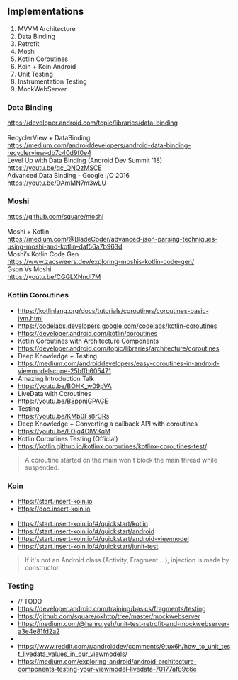 ## Implementations


1. MVVM Architecture
2. Data Binding
3. Retrofit
4. Moshi
5. Kotlin Coroutines
6. Koin + Koin Android
7. Unit Testing
8. Instrumentation Testing
9. MockWebServer

### Data Binding
https://developer.android.com/topic/libraries/data-binding
<br><br>
RecyclerView + DataBinding
<br>
https://medium.com/androiddevelopers/android-data-binding-recyclerview-db7c40d9f0e4
<br>
Level Up with Data Binding (Android Dev Summit '18)
<br>
https://youtu.be/qc_QNQzMSCE
<br>
Advanced Data Binding - Google I/O 2016
<br>
https://youtu.be/DAmMN7m3wLU

### Moshi
https://github.com/square/moshi
<br><br>
Moshi + Kotlin
<br>
https://medium.com/@BladeCoder/advanced-json-parsing-techniques-using-moshi-and-kotlin-daf56a7b963d
<br>
Moshi’s Kotlin Code Gen
<br>
https://www.zacsweers.dev/exploring-moshis-kotlin-code-gen/
<br>
Gson Vs Moshi
<br>
https://youtu.be/CGGLXNndI7M

### Kotlin Coroutines
- https://kotlinlang.org/docs/tutorials/coroutines/coroutines-basic-jvm.html
- https://codelabs.developers.google.com/codelabs/kotlin-coroutines
- https://developer.android.com/kotlin/coroutines
- Kotlin Coroutines with Architecture Components
- https://developer.android.com/topic/libraries/architecture/coroutines
- Deep Knowledge + Testing
- https://medium.com/androiddevelopers/easy-coroutines-in-android-viewmodelscope-25bffb605471
- Amazing Introduction Talk
- https://youtu.be/BOHK_w09pVA
- LiveData with Coroutines
- https://youtu.be/B8ppnjGPAGE
- Testing
- https://youtu.be/KMb0Fs8rCRs
- Deep Knowledge + Converting a callback API with coroutines
- https://youtu.be/EOjq4OIWKqM
- Kotlin Coroutines Testing (Official)
- https://kotlin.github.io/kotlinx.coroutines/kotlinx-coroutines-test/

> A coroutine started on the main won't block the main thread while suspended.

### Koin
- https://start.insert-koin.io
- https://doc.insert-koin.io
<br><br>
- https://start.insert-koin.io/#/quickstart/kotlin
- https://start.insert-koin.io/#/quickstart/android
- https://start.insert-koin.io/#/quickstart/android-viewmodel
- https://start.insert-koin.io/#/quickstart/junit-test

> If it's not an Android class (Activity, Fragment ...), injection is made by constructor.

### Testing
- // TODO
- https://developer.android.com/training/basics/fragments/testing
- https://github.com/square/okhttp/tree/master/mockwebserver
- https://medium.com/@hanru.yeh/unit-test-retrofit-and-mockwebserver-a3e4e81fd2a2
-
- https://www.reddit.com/r/androiddev/comments/9tux6h/how_to_unit_test_livedata_values_in_our_viewmodels/
- https://medium.com/exploring-android/android-architecture-components-testing-your-viewmodel-livedata-70177af89c6e
